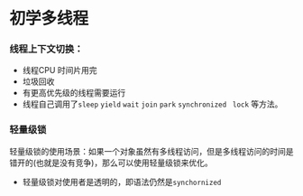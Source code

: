 # 初学多线程

### 线程上下文切换：

- 线程CPU 时间片用完
- 垃圾回收
- 有更高优先级的线程需要运行
- 线程自己调用了`sleep` `yield` `wait` `join` `park` `synchronized` ` lock` 等方法。





### 轻量级锁

轻量级锁的使用场景：如果一个对象虽然有多线程访问，但是多线程访问的时间是错开的(也就是没有竞争)，那么可以使用轻量级锁来优化。

- 轻量级锁对使用者是透明的，即语法仍然是`synchornized`


